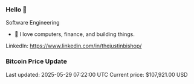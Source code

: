 ### Hello 🤙  

Software Engineering

- 🔭 I love computers, finance, and building things.
  
LinkedIn: https://www.linkedin.com/in/thejustinbishop/  


















































































































































































































































































































































































































































































































### Bitcoin Price Update
Last updated: 2025-05-29 07:22:00 UTC
Current price: $107,921.00 USD
